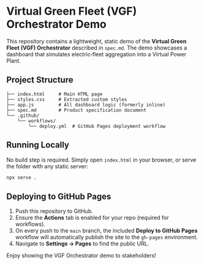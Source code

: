 # Virtual Green Fleet (VGF) Orchestrator Demo

This repository contains a lightweight, static demo of the **Virtual Green Fleet (VGF) Orchestrator** described in `spec.md`. The demo showcases a dashboard that simulates electric‐fleet aggregation into a Virtual Power Plant.

## Project Structure

```
├── index.html     # Main HTML page
├── styles.css     # Extracted custom styles
├── app.js         # All dashboard logic (formerly inline)
├── spec.md        # Product specification document
└── .github/
    └── workflows/
        └── deploy.yml  # GitHub Pages deployment workflow
```

## Running Locally

No build step is required. Simply open `index.html` in your browser, or serve the folder with any static server:

```bash
npx serve .
```

## Deploying to GitHub Pages

1. Push this repository to GitHub.
2. Ensure the **Actions** tab is enabled for your repo (required for workflows).
3. On every push to the `main` branch, the included **Deploy to GitHub Pages** workflow will automatically publish the site to the `gh-pages` environment.
4. Navigate to **Settings → Pages** to find the public URL.

Enjoy showing the VGF Orchestrator demo to stakeholders! 